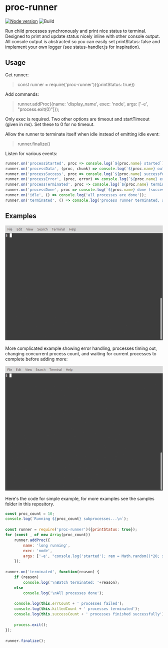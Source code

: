 # proc-runner

[![Node version](https://img.shields.io/npm/v/proc-runner.svg?style=flat)](https://www.npmjs.com/package/proc-runner)
![Build](https://img.shields.io/travis/rachetfoot/proc-runner.svg)

Run child processes synchronously and print nice status to terminal. Designed to print and update status nicely inline with other console output. All console output is abstracted so you can easily set printStatus: false and implement your own logger (see status-handler.js for inspiration). 

## Usage

Get runner:

> const runner = require('proc-runner')({printStatus: true})

Add commands:

> runner.addProc({name: 'display_name', exec: 'node', args: ['-e', "process.exit(0)"]});

Only exec is required. Two other options are timeout and startTimeout (given in ms). Set these to 0 for no timeout.

Allow the runner to terminate itself when idle instead of emitting idle event:

> runner.finalize()

Listen for various events:

```javascript
runner.on('processStarted', proc => console.log(`${proc.name} started`));
runner.on('processData', (proc, chunk) => console.log(`${proc.name} output: ${chunk}`));
runner.on('processSuccess', proc => console.log(`${proc.name} successfully completed`));
runner.on('processError', (proc, error) => console.log(`${proc.name} error: ${error}`));
runner.on('processTerminated', proc => console.log(`${proc.name} terminated`));
runner.on('processDone', proc => console.log(`${proc.name} done (successful or otherwise)`));
runner.on('idle', () => console.log('all processes are done'));
runner.on('terminated', () => console.log('process runner terminated, stopping processes'));
``` 

## Examples

![simple example](samples/simple.gif "Simple Example")

More complicated example showing error handling, processes timing out, changing concurrent process count, and waiting for current processes to complete before adding more: 

![other example](samples/test.gif "Other Example")

Here's the code for simple example, for more examples see the samples folder in this repository.

```javascript
const proc_count = 10;
console.log(`Running ${proc_count} subprocesses...\n`);

const runner = require('proc-runner')({printStatus: true});
for (const _ of new Array(proc_count))
    runner.addProc({
        name: 'long running',
        exec: 'node',
        args: ['-e', "console.log('started'); rem = Math.random()*20; setInterval(() => {console.log('remaining: '+(rem=rem-0.1).toFixed(1)+'s'); rem>0 || process.exit()}, 100);"]
    });

runner.on('terminated', function(reason) {
    if (reason)
        console.log('\nBatch terminated: '+reason);
    else
        console.log('\nAll processes done');

    console.log(this.errCount + ' processes failed');
    console.log(this.killedCount + ' processes terminated');
    console.log(this.successCount + ' processes finished successfully');

    process.exit();
});

runner.finalize();
```

